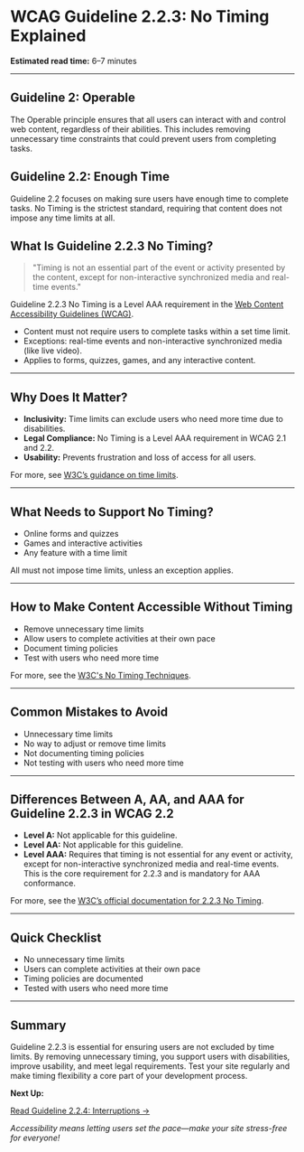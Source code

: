 <!--
title: WCAG Guideline 2.2.3: No Timing Explained
series: Making the Web Accessible for All
description: A practical guide to WCAG Guideline 2.2.3 (No Timing)—what it means, why it matters, and how to ensure content is accessible without time limits.
keywords: wcag 2.2.3, no timing, time limits, accessibility, web standards, digital inclusion
image: WCAG-Series-2-2-3.png
imageAlt: Blue text on yellow background saying, "Web Content Accessibiilty Guiedlines (WCAG) 2.2.3 Explained, No Timing"
published: true
date: 2025-07-03
-->

# **WCAG Guideline 2.2.3: No Timing Explained**

**Estimated read time:** 6–7 minutes

---

## **Guideline 2: Operable**

The Operable principle ensures that all users can interact with and control web content, regardless of their abilities. This includes removing unnecessary time constraints that could prevent users from completing tasks.

## **Guideline 2.2: Enough Time**

Guideline 2.2 focuses on making sure users have enough time to complete tasks. No Timing is the strictest standard, requiring that content does not impose any time limits at all.

## **What Is Guideline 2.2.3 No Timing?**

<!-- [Illustration: User interacting with content at their own pace] -->

> "Timing is not an essential part of the event or activity presented by the content, except for non-interactive synchronized media and real-time events."

Guideline 2.2.3 No Timing is a Level AAA requirement in the [Web Content Accessibility Guidelines (WCAG)](https://www.w3.org/WAI/WCAG22/quickref/#no-timing).

- Content must not require users to complete tasks within a set time limit.
- Exceptions: real-time events and non-interactive synchronized media (like live video).
- Applies to forms, quizzes, games, and any interactive content.

---

## **Why Does It Matter?**

<!-- [Infographic: User with a clock, relaxed pace, and settings gear] -->

- **Inclusivity:** Time limits can exclude users who need more time due to disabilities.
- **Legal Compliance:** No Timing is a Level AAA requirement in WCAG 2.1 and 2.2.
- **Usability:** Prevents frustration and loss of access for all users.

For more, see [W3C’s guidance on time limits](https://www.w3.org/WAI/WCAG22/Understanding/no-timing.html).

---

## **What Needs to Support No Timing?**

<!-- [Grid: Forms, quizzes, games, all with no time limit icons] -->

- Online forms and quizzes
- Games and interactive activities
- Any feature with a time limit

All must not impose time limits, unless an exception applies.

---

## **How to Make Content Accessible Without Timing**

<!-- [Side-by-side code snippets: No time limit, relaxed pace]
[Example: Settings panel for timing] -->

- Remove unnecessary time limits
- Allow users to complete activities at their own pace
- Document timing policies
- Test with users who need more time

For more, see the [W3C's No Timing Techniques](https://www.w3.org/WAI/WCAG22/Techniques/general/G198).

---

## **Common Mistakes to Avoid**

<!-- [Do/Don't graphic: Left side with no time limit, right side with strict time limit] -->

- Unnecessary time limits
- No way to adjust or remove time limits
- Not documenting timing policies
- Not testing with users who need more time

---

## **Differences Between A, AA, and AAA for Guideline 2.2.3 in WCAG 2.2**

<!-- [Infographic: Three columns labeled A, AA, AAA with example requirements for each] -->

- **Level A:** Not applicable for this guideline.
- **Level AA:** Not applicable for this guideline.
- **Level AAA:** Requires that timing is not essential for any event or activity, except for non-interactive synchronized media and real-time events. This is the core requirement for 2.2.3 and is mandatory for AAA conformance.

For more, see the [W3C’s official documentation for 2.2.3 No Timing](https://www.w3.org/WAI/WCAG22/Understanding/no-timing.html).

---

## **Quick Checklist**

<!-- [Checklist graphic: Icons for each item (no time limit, settings, etc.)] -->

- No unnecessary time limits
- Users can complete activities at their own pace
- Timing policies are documented
- Tested with users who need more time

---

## **Summary**

<!-- [Illustration: User enjoying content at their own pace] -->

Guideline 2.2.3 is essential for ensuring users are not excluded by time limits. By removing unnecessary timing, you support users with disabilities, improve usability, and meet legal requirements. Test your site regularly and make timing flexibility a core part of your development process.

**Next Up:**

[Read Guideline 2.2.4: Interruptions →](WCAG-Guideline-2-2-4-Interruptions-Explained)

*Accessibility means letting users set the pace—make your site stress-free for everyone!*
